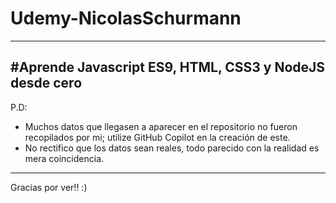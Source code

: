 # Udemy-NicolasSchurmann
----------
#Aprende Javascript ES9, HTML, CSS3 y NodeJS desde cero
-----------
P.D: 
- Muchos datos que llegasen a aparecer en el repositorio no fueron recopilados por mi; utilize GitHub Copilot en la creación de este.
- No rectifico que los datos sean reales, todo parecido con la realidad es mera coincidencia.
--------------
Gracias por ver!! :)
